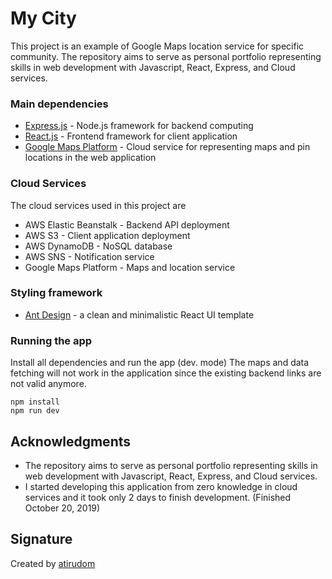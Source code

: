 # My City
This project is an example of Google Maps location service for specific community. The repository aims to serve as personal portfolio representing skills in web development with Javascript, React, Express, and Cloud services.

### Main dependencies
* [Express.js](https://github.com/expressjs/express) - Node.js framework for backend computing
* [React.js](https://reactjs.org/) - Frontend framework for client application
* [Google Maps Platform](https://developers.google.com/maps/documentation) - Cloud service for representing maps and pin locations in the web application

### Cloud Services
The cloud services used in this project are
* AWS Elastic Beanstalk - Backend API deployment
* AWS S3 - Client application deployment
* AWS DynamoDB - NoSQL database
* AWS SNS - Notification service
* Google Maps Platform - Maps and location service

### Styling framework
* [Ant Design](https://ant.design/) - a clean and minimalistic React UI template

### Running the app

Install all dependencies and run the app (dev. mode)
The maps and data fetching will not work in the application since the existing backend links are not valid anymore.

```
npm install
npm run dev
```

## Acknowledgments

* The repository aims to serve as personal portfolio representing skills in web development with Javascript, React, Express, and Cloud services.
* I started developing this application from zero knowledge in cloud services and it took only 2 days to finish development. (Finished October 20, 2019)

## Signature
Created by [atirudom](https://github.com/atirudom)
